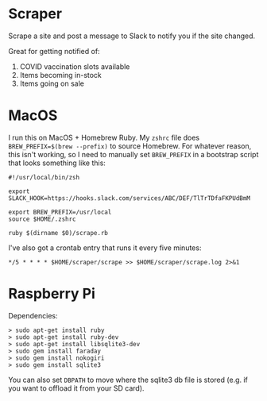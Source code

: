 # Scraper

Scrape a site and post a message to Slack to notify you if the site changed.

Great for getting notified of:
1. COVID vaccination slots available
1. Items becoming in-stock
1. Items going on sale

# MacOS

I run this on MacOS + Homebrew Ruby. My `zshrc` file does `BREW_PREFIX=$(brew --prefix)` to source Homebrew. For whatever reason, this isn't working, so I need to manually set `BREW_PREFIX` in a bootstrap script that looks something like this:

```
#!/usr/local/bin/zsh

export SLACK_HOOK=https://hooks.slack.com/services/ABC/DEF/TlTrTDfaFKPUdBmM

export BREW_PREFIX=/usr/local
source $HOME/.zshrc

ruby $(dirname $0)/scrape.rb
```

I've also got a crontab entry that runs it every five minutes:

`*/5 * * * * $HOME/scraper/scrape >> $HOME/scraper/scrape.log 2>&1`

# Raspberry Pi

Dependencies:

```
> sudo apt-get install ruby
> sudo apt-get install ruby-dev
> sudo apt-get install libsqlite3-dev
> sudo gem install faraday
> sudo gem install nokogiri
> sudo gem install sqlite3
```

You can also set `DBPATH` to move where the sqlite3 db file is stored (e.g. if you want to offload it from your SD card).
